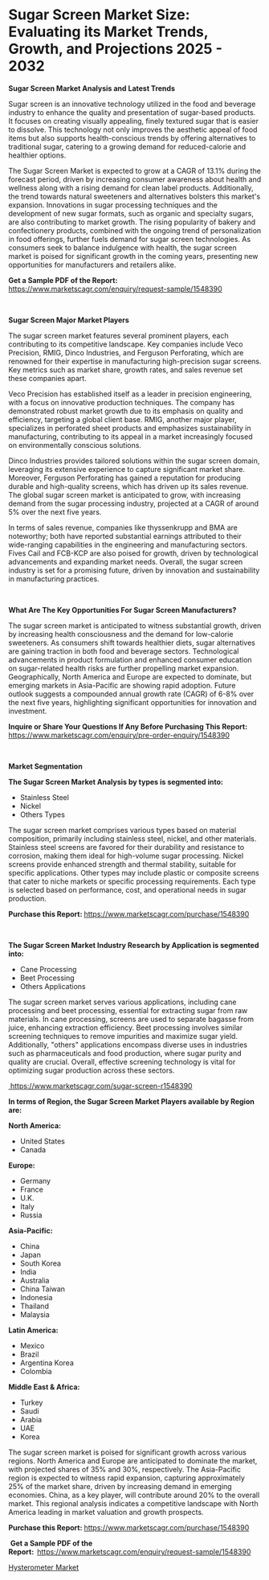 <p><h1>Sugar Screen Market Size: Evaluating its Market Trends, Growth, and Projections 2025 - 2032</h1></p><p><strong>Sugar Screen Market Analysis and Latest Trends</strong></p>
<p><p>Sugar screen is an innovative technology utilized in the food and beverage industry to enhance the quality and presentation of sugar-based products. It focuses on creating visually appealing, finely textured sugar that is easier to dissolve. This technology not only improves the aesthetic appeal of food items but also supports health-conscious trends by offering alternatives to traditional sugar, catering to a growing demand for reduced-calorie and healthier options.</p><p>The Sugar Screen Market is expected to grow at a CAGR of 13.1% during the forecast period, driven by increasing consumer awareness about health and wellness along with a rising demand for clean label products. Additionally, the trend towards natural sweeteners and alternatives bolsters this market's expansion. Innovations in sugar processing techniques and the development of new sugar formats, such as organic and specialty sugars, are also contributing to market growth. The rising popularity of bakery and confectionery products, combined with the ongoing trend of personalization in food offerings, further fuels demand for sugar screen technologies. As consumers seek to balance indulgence with health, the sugar screen market is poised for significant growth in the coming years, presenting new opportunities for manufacturers and retailers alike.</p></p>
<p><strong>Get a Sample PDF of the Report:&nbsp;</strong> <a href="https://www.marketscagr.com/enquiry/request-sample/1548390?utm_campaign=2537&utm_medium=2&utm_source=Github&utm_content=ia&utm_term=20022025&utm_id=sugar-screen">https://www.marketscagr.com/enquiry/request-sample/1548390</a></p>
<p>&nbsp;</p>
<p><strong>Sugar Screen Major Market Players</strong></p>
<p><p>The sugar screen market features several prominent players, each contributing to its competitive landscape. Key companies include Veco Precision, RMIG, Dinco Industries, and Ferguson Perforating, which are renowned for their expertise in manufacturing high-precision sugar screens. Key metrics such as market share, growth rates, and sales revenue set these companies apart.</p><p>Veco Precision has established itself as a leader in precision engineering, with a focus on innovative production techniques. The company has demonstrated robust market growth due to its emphasis on quality and efficiency, targeting a global client base. RMIG, another major player, specializes in perforated sheet products and emphasizes sustainability in manufacturing, contributing to its appeal in a market increasingly focused on environmentally conscious solutions.</p><p>Dinco Industries provides tailored solutions within the sugar screen domain, leveraging its extensive experience to capture significant market share. Moreover, Ferguson Perforating has gained a reputation for producing durable and high-quality screens, which has driven up its sales revenue. The global sugar screen market is anticipated to grow, with increasing demand from the sugar processing industry, projected at a CAGR of around 5% over the next five years.</p><p>In terms of sales revenue, companies like thyssenkrupp and BMA are noteworthy; both have reported substantial earnings attributed to their wide-ranging capabilities in the engineering and manufacturing sectors. Fives Cail and FCB-KCP are also poised for growth, driven by technological advancements and expanding market needs. Overall, the sugar screen industry is set for a promising future, driven by innovation and sustainability in manufacturing practices.</p></p>
<p>&nbsp;</p>
<p><strong>What Are The Key Opportunities For Sugar Screen Manufacturers?</strong></p>
<p><p>The sugar screen market is anticipated to witness substantial growth, driven by increasing health consciousness and the demand for low-calorie sweeteners. As consumers shift towards healthier diets, sugar alternatives are gaining traction in both food and beverage sectors. Technological advancements in product formulation and enhanced consumer education on sugar-related health risks are further propelling market expansion. Geographically, North America and Europe are expected to dominate, but emerging markets in Asia-Pacific are showing rapid adoption. Future outlook suggests a compounded annual growth rate (CAGR) of 6-8% over the next five years, highlighting significant opportunities for innovation and investment.</p></p>
<p><strong>Inquire or Share Your Questions If Any Before Purchasing This Report:</strong> <a href="https://www.marketscagr.com/enquiry/pre-order-enquiry/1548390?utm_campaign=2537&utm_medium=2&utm_source=Github&utm_content=ia&utm_term=20022025&utm_id=sugar-screen">https://www.marketscagr.com/enquiry/pre-order-enquiry/1548390</a></p>
<p>&nbsp;</p>
<p><strong>Market Segmentation</strong></p>
<p><strong>The Sugar Screen Market Analysis by types is segmented into:</strong></p>
<p><ul><li>Stainless Steel</li><li>Nickel</li><li>Others Types</li></ul></p>
<p><p>The sugar screen market comprises various types based on material composition, primarily including stainless steel, nickel, and other materials. Stainless steel screens are favored for their durability and resistance to corrosion, making them ideal for high-volume sugar processing. Nickel screens provide enhanced strength and thermal stability, suitable for specific applications. Other types may include plastic or composite screens that cater to niche markets or specific processing requirements. Each type is selected based on performance, cost, and operational needs in sugar production.</p></p>
<p><strong>Purchase this Report:&nbsp;</strong><a href="https://www.marketscagr.com/purchase/1548390?utm_campaign=2537&utm_medium=2&utm_source=Github&utm_content=ia&utm_term=20022025&utm_id=sugar-screen">https://www.marketscagr.com/purchase/1548390</a></p>
<p>&nbsp;</p>
<p><strong>The Sugar Screen Market Industry Research by Application is segmented into:</strong></p>
<p><ul><li>Cane Processing</li><li>Beet Processing</li><li>Others Applications</li></ul></p>
<p><p>The sugar screen market serves various applications, including cane processing and beet processing, essential for extracting sugar from raw materials. In cane processing, screens are used to separate bagasse from juice, enhancing extraction efficiency. Beet processing involves similar screening techniques to remove impurities and maximize sugar yield. Additionally, "others" applications encompass diverse uses in industries such as pharmaceuticals and food production, where sugar purity and quality are crucial. Overall, effective screening technology is vital for optimizing sugar production across these sectors.</p></p>
<p><a href="https://www.marketscagr.com/sugar-screen-r1548390?utm_campaign=2537&utm_medium=2&utm_source=Github&utm_content=ia&utm_term=20022025&utm_id=sugar-screen">&nbsp;https://www.marketscagr.com/sugar-screen-r1548390</a></p>
<p><strong>In terms of Region, the Sugar Screen Market Players available by Region are:</strong></p>
<p>
    <p> <strong> North America: </strong>
        <ul>
            <li>United States</li>
            <li>Canada</li>
        </ul>
        </p> 
    <p> <strong> Europe: </strong>
        <ul>
            <li>Germany</li>
            <li>France</li>
            <li>U.K.</li>
            <li>Italy</li>
            <li>Russia</li>
        </ul>
        </p> 
    <p> <strong> Asia-Pacific: </strong>
        <ul>
            <li>China</li>
            <li>Japan</li>
            <li>South Korea</li>
            <li>India</li>
            <li>Australia</li>
            <li>China Taiwan</li>
            <li>Indonesia</li>
            <li>Thailand</li>
            <li>Malaysia</li>
        </ul>
        </p> 
    <p> <strong> Latin America: </strong>
        <ul>
            <li>Mexico</li>
            <li>Brazil</li>
            <li>Argentina Korea</li>
            <li>Colombia</li>
        </ul>
        </p> 
    <p> <strong> Middle East & Africa: </strong>
        <ul>
            <li>Turkey</li>
            <li>Saudi</li>
            <li>Arabia</li>
            <li>UAE</li>
            <li>Korea</li>
        </ul>
    </p>
    </p>
<p><p>The sugar screen market is poised for significant growth across various regions. North America and Europe are anticipated to dominate the market, with projected shares of 35% and 30%, respectively. The Asia-Pacific region is expected to witness rapid expansion, capturing approximately 25% of the market share, driven by increasing demand in emerging economies. China, as a key player, will contribute around 20% to the overall market. This regional analysis indicates a competitive landscape with North America leading in market valuation and growth prospects.</p></p>
<p><strong>Purchase this Report: </strong><a href="https://www.marketscagr.com/purchase/1548390?utm_campaign=2537&utm_medium=2&utm_source=Github&utm_content=ia&utm_term=20022025&utm_id=sugar-screen">https://www.marketscagr.com/purchase/1548390</a></p>
<p>&nbsp;<strong>Get a Sample PDF of the Report:&nbsp;&nbsp;</strong><a href="https://www.marketscagr.com/enquiry/request-sample/1548390?utm_campaign=2537&utm_medium=2&utm_source=Github&utm_content=ia&utm_term=20022025&utm_id=sugar-screen">https://www.marketscagr.com/enquiry/request-sample/1548390</a></p>
<p><strong></strong></p>
<p><p><a href="https://github.com/jamastodola515/Market-Research-Report-List-1/blob/main/hysterometer-market.md?utm_campaign=2537&utm_medium=2&utm_source=Github&utm_content=ia&utm_term=20022025&utm_id=sugar-screen">Hysterometer Market</a></p></p>